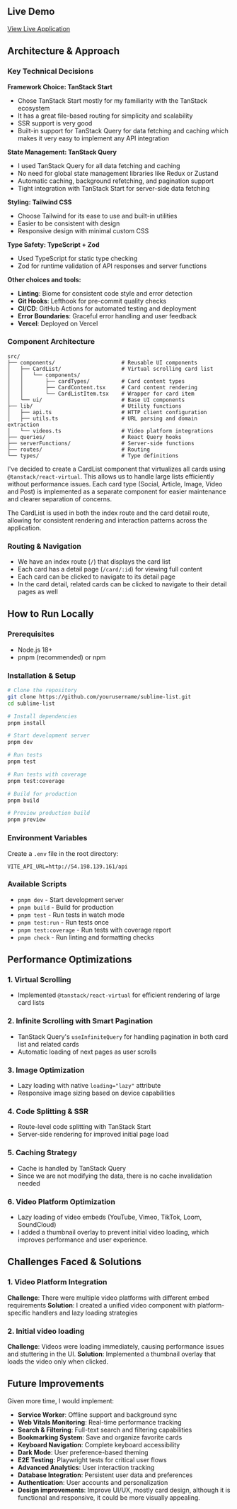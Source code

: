 ## Live Demo

[View Live Application](https://sublime-list.vercel.app/)

## Architecture & Approach

### Key Technical Decisions

**Framework Choice: TanStack Start**

- Chose TanStack Start mostly for my familiarity with the TanStack ecosystem
- It has a great file-based routing for simplicity and scalability
- SSR support is very good
- Built-in support for TanStack Query for data fetching and caching which makes it very easy to implement any API integration

**State Management: TanStack Query**

- I used TanStack Query for all data fetching and caching
- No need for global state management libraries like Redux or Zustand
- Automatic caching, background refetching, and pagination support
- Tight integration with TanStack Start for server-side data fetching

**Styling: Tailwind CSS**

- Choose Tailwind for its ease to use and built-in utilities
- Easier to be consistent with design
- Responsive design with minimal custom CSS

**Type Safety: TypeScript + Zod**

- Used TypeScript for static type checking
- Zod for runtime validation of API responses and server functions

**Other choices and tools:**
- **Linting**: Biome for consistent code style and error detection
- **Git Hooks**: Lefthook for pre-commit quality checks
- **CI/CD**: GitHub Actions for automated testing and deployment
- **Error Boundaries**: Graceful error handling and user feedback
- **Vercel**: Deployed on Vercel

### Component Architecture

```
src/
├── components/                     # Reusable UI components
│   ├── CardList/                   # Virtual scrolling card list
│   │   └── components/
│   │       ├── cardTypes/          # Card content types
│   │       ├── CardContent.tsx     # Card content rendering
│   │       └── CardListItem.tsx    # Wrapper for card item
│   └── ui/                         # Base UI components
├── lib/                            # Utility functions
│   ├── api.ts                      # HTTP client configuration
│   ├── utils.ts                    # URL parsing and domain extraction
│   └── videos.ts                   # Video platform integrations
├── queries/                        # React Query hooks
├── serverFunctions/                # Server-side functions
├── routes/                         # Routing
└── types/                          # Type definitions
```

I've decided to create a CardList component that virtualizes all cards using `@tanstack/react-virtual`. This allows us to handle large lists efficiently without performance issues. Each card type (Social, Article, Image, Video and Post) is implemented as a separate component for easier maintenance and clearer separation of concerns.

The CardList is used in both the index route and the card detail route, allowing for consistent rendering and interaction patterns across the application.

### Routing & Navigation

- We have an index route (`/`) that displays the card list
- Each card has a detail page (`/card/:id`) for viewing full content
- Each card can be clicked to navigate to its detail page
- In the card detail, related cards can be clicked to navigate to their detail pages as well

## How to Run Locally

### Prerequisites

- Node.js 18+
- pnpm (recommended) or npm

### Installation & Setup

```bash
# Clone the repository
git clone https://github.com/yourusername/sublime-list.git
cd sublime-list

# Install dependencies
pnpm install

# Start development server
pnpm dev

# Run tests
pnpm test

# Run tests with coverage
pnpm test:coverage

# Build for production
pnpm build

# Preview production build
pnpm preview
```

### Environment Variables

Create a `.env` file in the root directory:

```env
VITE_API_URL=http://54.198.139.161/api
```

### Available Scripts

- `pnpm dev` - Start development server
- `pnpm build` - Build for production
- `pnpm test` - Run tests in watch mode
- `pnpm test:run` - Run tests once
- `pnpm test:coverage` - Run tests with coverage report
- `pnpm check` - Run linting and formatting checks

## Performance Optimizations

### 1. Virtual Scrolling

- Implemented `@tanstack/react-virtual` for efficient rendering of large card lists

### 2. Infinite Scrolling with Smart Pagination

- TanStack Query's `useInfiniteQuery` for handling pagination in both card list and related cards
- Automatic loading of next pages as user scrolls

### 3. Image Optimization

- Lazy loading with native `loading="lazy"` attribute
- Responsive image sizing based on device capabilities

### 4. Code Splitting & SSR

- Route-level code splitting with TanStack Start
- Server-side rendering for improved initial page load

### 5. Caching Strategy

- Cache is handled by TanStack Query
- Since we are not modifying the data, there is no cache invalidation needed

### 6. Video Platform Optimization

- Lazy loading of video embeds (YouTube, Vimeo, TikTok, Loom, SoundCloud)
- I added a thumbnail overlay to prevent initial video loading, which improves performance and user experience.

## Challenges Faced & Solutions

### 1. Video Platform Integration

**Challenge**: There were multiple video platforms with different embed requirements
**Solution**: I created a unified video component with platform-specific handlers and lazy loading strategies

### 2. Initial video loading

**Challenge**: Videos were loading immediately, causing performance issues and stuttering in the UI.
**Solution**: Implemented a thumbnail overlay that loads the video only when clicked.

## Future Improvements

Given more time, I would implement:

- **Service Worker**: Offline support and background sync
- **Web Vitals Monitoring**: Real-time performance tracking
- **Search & Filtering**: Full-text search and filtering capabilities
- **Bookmarking System**: Save and organize favorite cards
- **Keyboard Navigation**: Complete keyboard accessibility
- **Dark Mode**: User preference-based theming
- **E2E Testing**: Playwright tests for critical user flows
- **Advanced Analytics**: User interaction tracking
- **Database Integration**: Persistent user data and preferences
- **Authentication**: User accounts and personalization
- **Design improvements**: Improve UI/UX, mostly card design, although it is functional and responsive, it could be more visually appealing.
